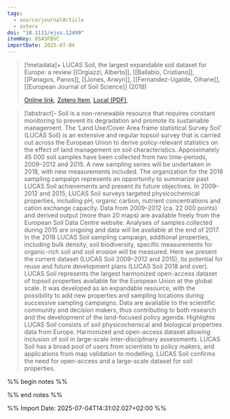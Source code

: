 ```yaml
---
tags:
  - source/journalArticle
  - zotero
doi: "10.1111/ejss.12499"
itemKey: 8SA5FBVC
importDate: 2025-07-04
---
```

>[!metadata]+
> LUCAS Soil, the largest expandable soil dataset for Europe: a review
> [[Orgiazzi, Alberto]], [[Ballabio, Cristiano]], [[Panagos, Panos]], [[Jones, Arwyn]], [[Fernandez-Ugalde, Oihane]], 
> [[European Journal of Soil Science]] (2018)
> 
> [Online link](https://onlinelibrary.wiley.com/doi/abs/10.1111/ejss.12499), [Zotero Item](zotero://select/library/items/8SA5FBVC), [Local (PDF)](file://C:/Users/aburg/Documents/references/zotero/storage/F4M7QKUX/Orgiazzi2018_LUCASSoila.pdf), 

>[!abstract]-
>Soil is a non-renewable resource that requires constant monitoring to prevent its degradation and promote its sustainable management. The ‘Land Use/Cover Area frame statistical Survey Soil’ (LUCAS Soil) is an extensive and regular topsoil survey that is carried out across the European Union to derive policy-relevant statistics on the effect of land management on soil characteristics. Approximately 45 000 soil samples have been collected from two time-periods, 2009–2012 and 2015. A new sampling series will be undertaken in 2018, with new measurements included. The organization for the 2018 sampling campaign represents an opportunity to summarize past LUCAS Soil achievements and present its future objectives. In 2009–2012 and 2015, LUCAS Soil surveys targeted physicochemical properties, including pH, organic carbon, nutrient concentrations and cation exchange capacity. Data from 2009–2012 (ca. 22 000 points) and derived output (more than 20 maps) are available freely from the European Soil Data Centre website. Analyses of samples collected during 2015 are ongoing and data will be available at the end of 2017. In the 2018 LUCAS Soil sampling campaign, additional properties, including bulk density, soil biodiversity, specific measurements for organic-rich soil and soil erosion will be measured. Here we present the current dataset (LUCAS Soil 2009–2012 and 2015), its potential for reuse and future development plans (LUCAS Soil 2018 and over). LUCAS Soil represents the largest harmonized open-access dataset of topsoil properties available for the European Union at the global scale. It was developed as an expandable resource, with the possibility to add new properties and sampling locations during successive sampling campaigns. Data are available to the scientific community and decision makers, thus contributing to both research and the development of the land-focused policy agenda. Highlights LUCAS Soil consists of soil physicochemical and biological properties data from Europe. Harmonized and open-access dataset allowing inclusion of soil in large-scale inter-disciplinary assessments. LUCAS Soil has a broad pool of users from scientists to policy makers, and applications from map validation to modelling. LUCAS Soil confirms the need for open-access and a large-scale dataset for soil properties.

%% begin notes %%

%% end notes %%

%% Import Date: 2025-07-04T14:31:02.027+02:00 %%
